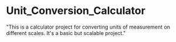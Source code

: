 # Unit_Conversion_Calculator
"This is a calculator project for converting units of measurement on different scales. It's a basic but scalable project."
